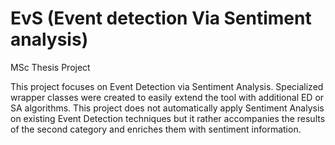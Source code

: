 # EvS (Event detection Via Sentiment analysis)
MSc Thesis Project

This project focuses on Event Detection via Sentiment Analysis. Specialized wrapper classes were created to easily extend the tool with additional ED or SA algorithms.
This project does not automatically apply Sentiment Analysis on existing Event Detection techniques but it rather accompanies the results of the second category and enriches them with sentiment information.
